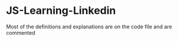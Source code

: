 # JS-Learning-Linkedin
Most of the definitions and explanations are on the code file and are commented
